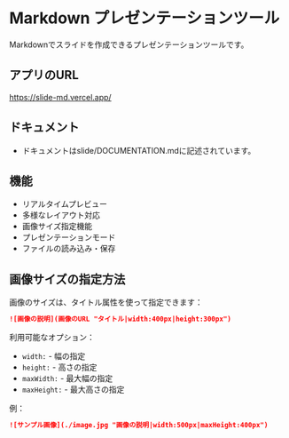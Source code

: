 # Markdown プレゼンテーションツール

Markdownでスライドを作成できるプレゼンテーションツールです。

## アプリのURL
https://slide-md.vercel.app/

## ドキュメント
- ドキュメントはslide/DOCUMENTATION.mdに記述されています。

## 機能

- リアルタイムプレビュー
- 多様なレイアウト対応
- 画像サイズ指定機能
- プレゼンテーションモード
- ファイルの読み込み・保存

## 画像サイズの指定方法

画像のサイズは、タイトル属性を使って指定できます：

```markdown
![画像の説明](画像のURL "タイトル|width:400px|height:300px")
```

利用可能なオプション：
- `width:` - 幅の指定
- `height:` - 高さの指定  
- `maxWidth:` - 最大幅の指定
- `maxHeight:` - 最大高さの指定

例：
```markdown
![サンプル画像](./image.jpg "画像の説明|width:500px|maxHeight:400px")
```

